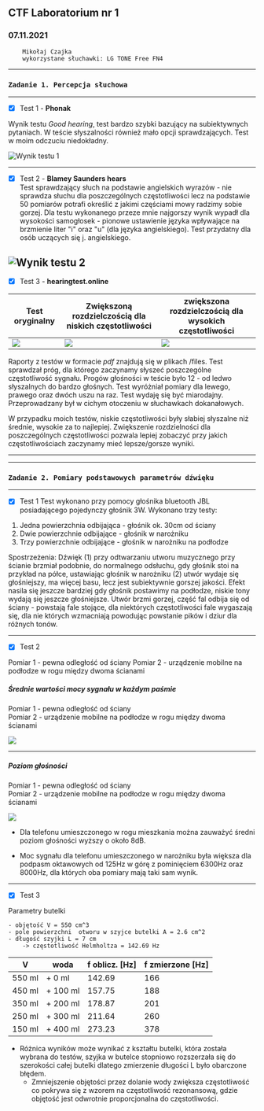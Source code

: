 ## CTF Laboratorium nr 1  
### 07.11.2021

```
    Mikołaj Czajka    
    wykorzystane słuchawki: LG TONE Free FN4
```
***
### `Zadanie 1. Percepcja słuchowa`
***
- [x] Test 1 - **Phonak**


Wynik testu *Good hearing*, test bardzo szybki bazujący na subiektywnych pytaniach. 
W teście słyszalności również mało  opcji sprawdzających. Test w moim odczuciu niedokładny.

![](./files/zadanie_1_test1_wynik.png "Wynik testu 1")

---

- [x] Test 2 - **Blamey Saunders hears**  
Test sprawdzający słuch na podstawie angielskich wyrazów - 
  nie sprawdza słuchu dla poszczególnych częstotliwości
  lecz na podstawie 50 pomiarów potrafi określić z jakimi częściami
  mowy radzimy sobie gorzej.
  Dla testu wykonanego przeze mnie najgorszy wynik wypadł dla wysokości samogłosek - 
  pionowe ustawienie języka wpływające na brzmienie liter "i" oraz "u" (dla języka angielskiego).
  Test przydatny dla osób uczących się j. angielskiego. 

![](./files/zadanie_1_test2_wynik.png "Wynik testu 2")
---

- [x] Test 3 - **hearingtest.online**  

| Test oryginalny      |  Zwiększoną rozdzielczością dla niskich częstotliwości     | zwiększona rozdzielczością dla wysokich częstotliwości | 
| ------ | --------- | ---------------- |
| ![](./files/test3_test1_plot.png) | ![](./files/test3_test2_plot.png)  | ![](./files/test3_test3_plot.png)         | 


Raporty z testów w formacie *pdf* znajdują się w plikach /files.
Test sprawdzał próg, dla którego zaczynamy słyszeć poszczególne częstotliwość sygnału.
Progów głośności w teście było 12 - od ledwo słyszalnych do bardzo głośnych. 
Test wyróżniał pomiary dla lewego, prawego oraz dwóch uszu na raz. 
Test wydaję się być miarodajny. Przeprowadzany był w cichym otoczeniu w słuchawkach dokanałowych. 

W przypadku moich testów, niskie częstotliwości były słabiej słyszalne niż średnie, wysokie za to najlepiej. 
Zwiększenie rozdzielności dla poszczególnych częstotliwości pozwala lepiej zobaczyć przy jakich częstotliwościach 
zaczynamy mieć lepsze/gorsze wyniki. 

---


***
### `Zadanie 2. Pomiary podstawowych parametrów dźwięku`
***
- [x] Test 1
Test wykonano przy pomocy głośnika bluetooth JBL posiadającego pojedynczy głośnik 3W.
  Wykonano trzy testy:
1. Jedna powierzchnia odbijająca - głośnik ok. 30cm od ściany    
2. Dwie powierzchnie odbijające - głośnik w narożniku 
3. Trzy powierzchnie odbijające - głośnik w narożniku na podłodze 

Spostrzeżenia:
Dźwięk (1) przy odtwarzaniu utworu muzycznego przy ścianie brzmiał podobnie, do normalnego odsłuchu, gdy głośnik stoi
na przykład na półce, ustawiając głośnik w narożniku (2) utwór wydaje się głośniejszy, ma więcej basu, lecz jest subiektywnie
gorszej jakości. Efekt nasila się jeszcze bardziej gdy głośnik postawimy na podłodze, niskie tony wydają się jeszcze głośniejsze.
Utwór brzmi gorzej, część fal odbija się od ściany - powstają fale stojące, dla niektórych częstotliwości fale
wygaszają się, dla nie których wzmacniają powodując powstanie  pików i dziur dla różnych tonów. 

--- 
- [x] Test 2

Pomiar 1 - pewna odległość od ściany
Pomiar 2 - urządzenie mobilne na podłodze w rogu między dwoma ścianami 

##### Średnie wartości mocy sygnału w każdym paśmie
Pomiar 1 - pewna odległość od ściany    
Pomiar 2 - urządzenie mobilne na podłodze w rogu między dwoma ścianami 

![](./files/zad2_test2_plot2.png)

---

##### Poziom głośności
Pomiar 1 - pewna odległość od ściany    
Pomiar 2 - urządzenie mobilne na podłodze w rogu między dwoma ścianami 

![](./files/zad2_test2_plot1.png)


- Dla telefonu umieszczonego w rogu mieszkania można zauważyć 
średni poziom głośności wyższy o około 8dB.
  
- Moc sygnału dla telefonu umieszczonego w narożniku była 
większa dla podpasm oktawowych od 125Hz w górę z pominięciem
  6300Hz oraz 8000Hz, dla których oba pomiary mają taki sam wynik. 
  



---
- [x] Test 3

Parametry butelki

	- objętość V = 550 cm^3 
	- pole powierzchni  otworu w szyjce butelki A = 2.6 cm^2
	- długość szyjki L = 7 cm	
	    -> częstotliwość Helmholtza = 142.69 Hz	
	
	
| V      | woda      | f oblicz. \[Hz\] | f zmierzone \[Hz\] |
| ------ | --------- | ---------------- | ------------------ |
| 550 ml | \+ 0 ml   | 142.69           | 166                |
| 450 ml | \+ 100 ml | 157.75           | 188                |
| 350 ml | \+ 200 ml | 178.87           | 201                |
| 250 ml | \+ 300 ml | 211.64           | 260                |
| 150 ml | \+ 400 ml | 273.23           | 378                |

 - Różnica wyników może wynikać z kształtu butelki, która została wybrana do testów, 
szyjka w butelce stopniowo rozszerzała się do szerokości całej butelki dlatego zmierzenie
   długości L było obarczone błędem. 
   - Zmniejszenie  objętości przez dolanie wody zwiększa częstotliwość co pokrywa się z wzorem na częstotliwość rezonansową,
    gdzie objętość jest odwrotnie proporcjonalna do częstotliwości. 
   
